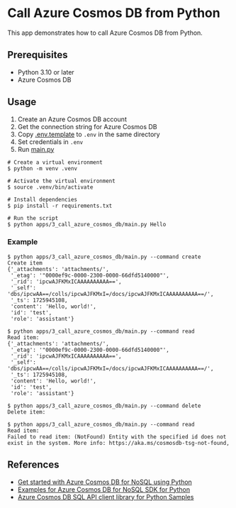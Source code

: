 # Call Azure Cosmos DB from Python

This app demonstrates how to call Azure Cosmos DB from Python.

## Prerequisites

- Python 3.10 or later
- Azure Cosmos DB

## Usage

1. Create an Azure Cosmos DB account
1. Get the connection string for Azure Cosmos DB
1. Copy [.env.template](../../.env.template) to `.env` in the same directory
1. Set credentials in `.env`
1. Run [main.py](./main.py)

```shell
# Create a virtual environment
$ python -m venv .venv

# Activate the virtual environment
$ source .venv/bin/activate

# Install dependencies
$ pip install -r requirements.txt

# Run the script
$ python apps/3_call_azure_cosmos_db/main.py Hello
```

### Example

```shell
$ python apps/3_call_azure_cosmos_db/main.py --command create
Create item
{'_attachments': 'attachments/',
 '_etag': '"0000ef9c-0000-2300-0000-66dfd5140000"',
 '_rid': 'ipcwAJFKMxICAAAAAAAAAA==',
 '_self': 'dbs/ipcwAA==/colls/ipcwAJFKMxI=/docs/ipcwAJFKMxICAAAAAAAAAA==/',
 '_ts': 1725945108,
 'content': 'Hello, world!',
 'id': 'test',
 'role': 'assistant'}

$ python apps/3_call_azure_cosmos_db/main.py --command read
Read item:
{'_attachments': 'attachments/',
 '_etag': '"0000ef9c-0000-2300-0000-66dfd5140000"',
 '_rid': 'ipcwAJFKMxICAAAAAAAAAA==',
 '_self': 'dbs/ipcwAA==/colls/ipcwAJFKMxI=/docs/ipcwAJFKMxICAAAAAAAAAA==/',
 '_ts': 1725945108,
 'content': 'Hello, world!',
 'id': 'test',
 'role': 'assistant'}

$ python apps/3_call_azure_cosmos_db/main.py --command delete
Delete item:

$ python apps/3_call_azure_cosmos_db/main.py --command read
Read item:
Failed to read item: (NotFound) Entity with the specified id does not exist in the system. More info: https://aka.ms/cosmosdb-tsg-not-found,
```

## References

- [Get started with Azure Cosmos DB for NoSQL using Python](https://learn.microsoft.com/azure/cosmos-db/nosql/how-to-python-get-started?tabs=env-virtual%2Cazure-cli%2Clinux)
- [Examples for Azure Cosmos DB for NoSQL SDK for Python](https://learn.microsoft.com/azure/cosmos-db/nosql/samples-python)
- [Azure Cosmos DB SQL API client library for Python Samples](https://github.com/Azure/azure-sdk-for-python/tree/main/sdk/cosmos/azure-cosmos/samples)
